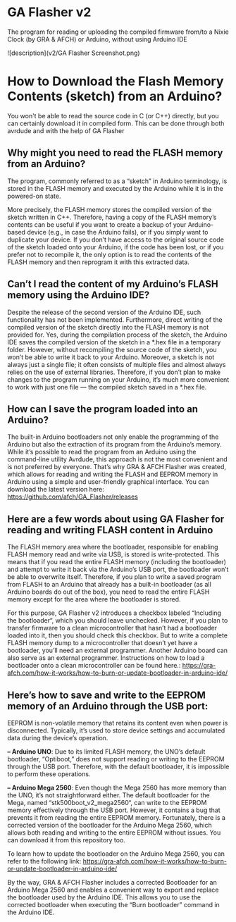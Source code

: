 # GA Flasher v2
The program for reading or uploading the compiled firmware from/to a Nixie Clock (by GRA & AFCH) or Arduino, without using Arduino IDE

![description](v2/GA Flasher Screenshot.png)

# How to Download the Flash Memory Contents (sketch) from an Arduino?
You won't be able to read the source code in C (or C++) directly, but you can certainly download it in compiled form. This can be done through both avrdude and with the help of GA Flasher

## Why might you need to read the FLASH memory from an Arduino?

The program, commonly referred to as a “sketch” in Arduino terminology, is stored in the FLASH memory and executed by the Arduino while it is in the powered-on state.

More precisely, the FLASH memory stores the compiled version of the sketch written in C++. Therefore, having a copy of the FLASH memory’s contents can be useful if you want to create a backup of your Arduino-based device (e.g., in case the Arduino fails), or if you simply want to duplicate your device. If you don’t have access to the original source code of the sketch loaded onto your Arduino, if the code has been lost, or if you prefer not to recompile it, the only option is to read the contents of the FLASH memory and then reprogram it with this extracted data.

## Can’t I read the content of my Arduino’s FLASH memory using the Arduino IDE?

Despite the release of the second version of the Arduino IDE, such functionality has not been implemented. Furthermore, direct writing of the compiled version of the sketch directly into the FLASH memory is not provided for. Yes, during the compilation process of the sketch, the Arduino IDE saves the compiled version of the sketch in a *.hex file in a temporary folder. However, without recompiling the source code of the sketch, you won’t be able to write it back to your Arduino. Moreover, a sketch is not always just a single file; it often consists of multiple files and almost always relies on the use of external libraries. Therefore, if you don’t plan to make changes to the program running on your Arduino, it’s much more convenient to work with just one file — the compiled sketch saved in a *.hex file.

## How can I save the program loaded into an Arduino?

The built-in Arduino bootloaders not only enable the programming of the Arduino but also the extraction of its program from the Arduino’s memory. While it’s possible to read the program from an Arduino using the command-line utility Avrdude, this approach is not the most convenient and is not preferred by everyone. That’s why GRA & AFCH Flasher was created, which allows for reading and writing the FLASH and EEPROM memory in Arduino using a simple and user-friendly graphical interface. You can download the latest version here:  https://github.com/afch/GA_Flasher/releases

## Here are a few words about using GA Flasher for reading and writing FLASH content in Arduino

The FLASH memory area where the bootloader, responsible for enabling FLASH memory read and write via USB, is stored is write-protected. This means that if you read the entire FLASH memory (including the bootloader) and attempt to write it back via the Arduino’s USB port, the bootloader won’t be able to overwrite itself. Therefore, if you plan to write a saved program from FLASH to an Arduino that already has a built-in bootloader (as all Arduino boards do out of the box), you need to read the entire FLASH memory except for the area where the bootloader is stored.

For this purpose, GA Flasher v2 introduces a checkbox labeled “Including the bootloader“, which you should leave unchecked. However, if you plan to transfer firmware to a clean microcontroller that hasn’t had a bootloader loaded into it, then you should check this checkbox. But to write a complete FLASH memory dump to a microcontroller that doesn’t yet have a bootloader, you’ll need an external programmer. Another Arduino board can also serve as an external programmer. Instructions on how to load a bootloader onto a clean microcontroller can be found here.: https://gra-afch.com/how-it-works/how-to-burn-or-update-bootloader-in-arduino-ide/

## Here’s how to save and write to the EEPROM memory of an Arduino through the USB port:

EEPROM is non-volatile memory that retains its content even when power is disconnected. Typically, it’s used to store device settings and accumulated data during the device’s operation.

**– Arduino UNO**: Due to its limited FLASH memory, the UNO’s default bootloader, “Optiboot,” does not support reading or writing to the EEPROM through the USB port. Therefore, with the default bootloader, it is impossible to perform these operations.

**– Arduino Mega 2560**: Even though the Mega 2560 has more memory than the UNO, it’s not straightforward either. The default bootloader for the Mega, named “stk500boot_v2_mega2560“, can write to the EEPROM memory effectively through the USB port. However, it contains a bug that prevents it from reading the entire EEPROM memory. Fortunately, there is a corrected version of the bootloader for the Arduino Mega 2560, which allows both reading and writing to the entire EEPROM without issues. You can download it from this repository too.

To learn how to update the bootloader on the Arduino Mega 2560, you can refer to the following link:
https://gra-afch.com/how-it-works/how-to-burn-or-update-bootloader-in-arduino-ide/

By the way, GRA & AFCH Flasher includes a corrected Bootloader for an Arduino Mega 2560 and enables a convenient way to export and replace the bootloader used by the Arduino IDE. This allows you to use the corrected bootloader when executing the “Burn bootloader” command in the Arduino IDE.
